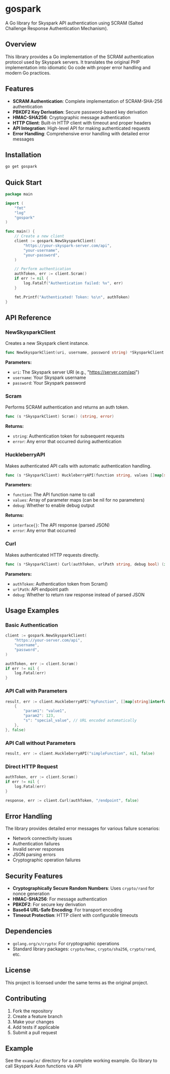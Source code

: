 # gospark

A Go library for Skyspark API authentication using SCRAM (Salted Challenge Response Authentication Mechanism).

## Overview

This library provides a Go implementation of the SCRAM authentication protocol used by Skyspark servers. It translates the original PHP implementation into idiomatic Go code with proper error handling and modern Go practices.

## Features

- **SCRAM Authentication**: Complete implementation of SCRAM-SHA-256 authentication
- **PBKDF2 Key Derivation**: Secure password-based key derivation
- **HMAC-SHA256**: Cryptographic message authentication
- **HTTP Client**: Built-in HTTP client with timeout and proper headers
- **API Integration**: High-level API for making authenticated requests
- **Error Handling**: Comprehensive error handling with detailed error messages

## Installation

```bash
go get gospark
```

## Quick Start

```go
package main

import (
    "fmt"
    "log"
    "gospark"
)

func main() {
    // Create a new client
    client := gospark.NewSkysparkClient(
        "https://your-skyspark-server.com/api",
        "your-username",
        "your-password",
    )

    // Perform authentication
    authToken, err := client.Scram()
    if err != nil {
        log.Fatalf("Authentication failed: %v", err)
    }

    fmt.Printf("Authenticated! Token: %s\n", authToken)
}
```

## API Reference

### NewSkysparkClient

Creates a new Skyspark client instance.

```go
func NewSkysparkClient(uri, username, password string) *SkysparkClient
```

**Parameters:**
- `uri`: The Skyspark server URI (e.g., "https://server.com/api")
- `username`: Your Skyspark username
- `password`: Your Skyspark password

### Scram

Performs SCRAM authentication and returns an auth token.

```go
func (s *SkysparkClient) Scram() (string, error)
```

**Returns:**
- `string`: Authentication token for subsequent requests
- `error`: Any error that occurred during authentication

### HuckleberryAPI

Makes authenticated API calls with automatic authentication handling.

```go
func (s *SkysparkClient) HuckleberryAPI(function string, values []map[string]interface{}, debug bool) (interface{}, error)
```

**Parameters:**
- `function`: The API function name to call
- `values`: Array of parameter maps (can be nil for no parameters)
- `debug`: Whether to enable debug output

**Returns:**
- `interface{}`: The API response (parsed JSON)
- `error`: Any error that occurred

### Curl

Makes authenticated HTTP requests directly.

```go
func (s *SkysparkClient) Curl(authToken, urlPath string, debug bool) (interface{}, error)
```

**Parameters:**
- `authToken`: Authentication token from Scram()
- `urlPath`: API endpoint path
- `debug`: Whether to return raw response instead of parsed JSON

## Usage Examples

### Basic Authentication

```go
client := gospark.NewSkysparkClient(
    "https://your-server.com/api",
    "username",
    "password",
)

authToken, err := client.Scram()
if err != nil {
    log.Fatal(err)
}
```

### API Call with Parameters

```go
result, err := client.HuckleberryAPI("myFunction", []map[string]interface{}{
    {
        "param1": "value1",
        "param2": 123,
        "s": "special_value", // URL encoded automatically
    },
}, false)
```

### API Call without Parameters

```go
result, err := client.HuckleberryAPI("simpleFunction", nil, false)
```

### Direct HTTP Request

```go
authToken, err := client.Scram()
if err != nil {
    log.Fatal(err)
}

response, err := client.Curl(authToken, "/endpoint", false)
```

## Error Handling

The library provides detailed error messages for various failure scenarios:

- Network connectivity issues
- Authentication failures
- Invalid server responses
- JSON parsing errors
- Cryptographic operation failures

## Security Features

- **Cryptographically Secure Random Numbers**: Uses `crypto/rand` for nonce generation
- **HMAC-SHA256**: For message authentication
- **PBKDF2**: For secure key derivation
- **Base64 URL-Safe Encoding**: For transport encoding
- **Timeout Protection**: HTTP client with configurable timeouts

## Dependencies

- `golang.org/x/crypto`: For cryptographic operations
- Standard library packages: `crypto/hmac`, `crypto/sha256`, `crypto/rand`, etc.

## License

This project is licensed under the same terms as the original project.

## Contributing

1. Fork the repository
2. Create a feature branch
3. Make your changes
4. Add tests if applicable
5. Submit a pull request

## Example

See the `example/` directory for a complete working example.
Go library to call Skyspark Axon functions via API
